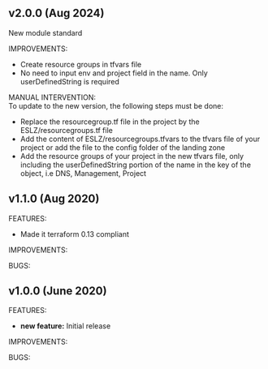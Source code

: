 ## v2.0.0 (Aug 2024)
New module standard

IMPROVEMENTS: 
* Create resource groups in tfvars file
* No need to input env and project field in the name. Only userDefinedString is required

MANUAL INTERVENTION: \
To update to the new version, the following steps must be done:

* Replace the resourcegroup.tf file in the project by the ESLZ/resourcegroups.tf file
* Add the content of ESLZ/resourcegroups.tfvars to the tfvars file of your project or add the file to the config folder of
the landing zone
* Add the resource groups of your project in the new tfvars file, only including the userDefinedString portion of the name in the 
key of the object, i.e DNS, Management, Project

## v1.1.0 (Aug 2020)

FEATURES: 
* Made it terraform 0.13 compliant

IMPROVEMENTS:

BUGS:


## v1.0.0 (June 2020)

FEATURES: 
* **new feature:**  Initial release

IMPROVEMENTS:

BUGS:
